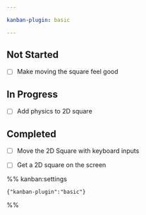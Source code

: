 ```yaml
---

kanban-plugin: basic

---
```


## Not Started

- [ ] Make moving the square feel good


## In Progress

- [ ] Add physics to 2D square


## Completed

- [ ] Move the 2D Square with keyboard inputs
- [ ] Get a 2D square on the screen




%% kanban:settings
```
{"kanban-plugin":"basic"}
```
%%